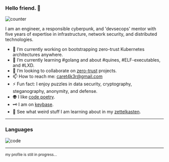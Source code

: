 ### Hello friend. :ghost:
![counter](https://enu690edqwwj2zp.m.pipedream.net)

I am an engineer, a responsible cyberpunk, and 'devsecops' mentor with five years of expertise in infrastructure, network security, and distributed technologies. 

- 🔭 I’m currently working on bootstrapping zero-trust Kubernetes architectures anywhere.
- 🌱 I’m currently learning #golang and about #quines, #ELF-executables, and #LXD.
- 👯 I’m looking to collaborate on [zero-trust](https://github.com/search?q=zero+trust) projects.
- 📫 How to reach me: caret4k3r@gmail.com
- ⚡ Fun fact: I enjoy puzzles in data security, cryptography, steganography, anonymity, and defense.
- 👽 I like [code poetry](http://code-poetry.com/home).
- 🗝 I am on [keybase](https://keybase.io/caretak3r).
- 📔 See what weird stuff I am learning about in my [zettelkasten](https://github.com/caretak3r/zettlekasten).

---
### Languages

![code](https://github-readme-stats.vercel.app/api/top-langs/?username=caretak3r&count_private=true&show_icons=true&theme=onedark&layout=compact)

---
<sub>my profile is still in progress...</sub>
